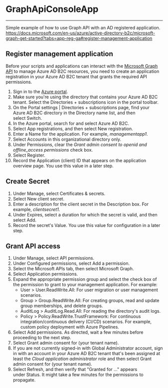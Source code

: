 # GraphApiConsoleApp
------------------------------------------------------------------------------------------------------------------------------------------
Simple example of how to use Graph API with an AD registered application.
<https://docs.microsoft.com/en-us/azure/active-directory-b2c/microsoft-graph-get-started?tabs=app-reg-ga#register-management-application> 

Register management application
-------------------------------

Before your scripts and applications can interact with the [Microsoft Graph API](https://docs.microsoft.com/en-us/graph/api/overview) to manage Azure AD B2C resources, you need to create an application registration in your Azure AD B2C tenant that grants the required API permissions.

1.  Sign in to the [Azure portal](https://portal.azure.com/).
2.  Make sure you're using the directory that contains your Azure AD B2C tenant. Select the Directories + subscriptions icon in the portal toolbar.
3.  On the Portal settings | Directories + subscriptions page, find your Azure AD B2C directory in the Directory name list, and then select Switch.
4.  In the Azure portal, search for and select Azure AD B2C.
5.  Select App registrations, and then select New registration.
6.  Enter a Name for the application. For example, *managementapp1*.
7.  Select Accounts in this organizational directory only.
8.  Under Permissions, clear the *Grant admin consent to openid and offline_access permissions* check box.
9.  Select Register.
10. Record the Application (client) ID that appears on the application overview page. You use this value in a later step.

Create Secret
----------------
1.  Under Manage, select Certificates & secrets.
2.  Select New client secret.
3.  Enter a description for the client secret in the Description box. For example, *clientsecret1*.
4.  Under Expires, select a duration for which the secret is valid, and then select Add.
5.  Record the secret's Value. You use this value for configuration in a later step.

Grant API access
----------------
1.  Under Manage, select API permissions.
2.  Under Configured permissions, select Add a permission.
3.  Select the Microsoft APIs tab, then select Microsoft Graph.
4.  Select Application permissions.
5.  Expand the appropriate permission group and select the check box of the permission to grant to your management application. For example:
    -   User > User.ReadWrite.All: For user migration or user management scenarios.
    -   Group > Group.ReadWrite.All: For creating groups, read and update group memberships, and delete groups.
    -   AuditLog > AuditLog.Read.All: For reading the directory's audit logs.
    -   Policy > Policy.ReadWrite.TrustFramework: For continuous integration/continuous delivery (CI/CD) scenarios. For example, custom policy deployment with Azure Pipelines.
6.  Select Add permissions. As directed, wait a few minutes before proceeding to the next step.
7.  Select Grant admin consent for (your tenant name).
8.  If you are not currently signed-in with Global Administrator account, sign in with an account in your Azure AD B2C tenant that's been assigned at least the *Cloud application administrator* role and then select Grant admin consent for (your tenant name).
9.  Select Refresh, and then verify that "Granted for ..." appears under Status. It might take a few minutes for the permissions to propagate.
